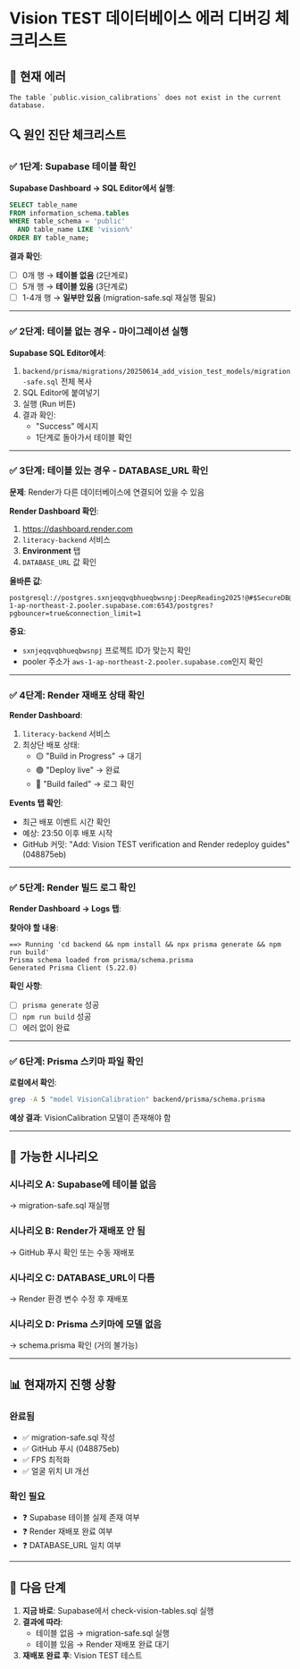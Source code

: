 # Vision TEST 데이터베이스 에러 디버깅 체크리스트

## 🚨 현재 에러
```
The table `public.vision_calibrations` does not exist in the current database.
```

## 🔍 원인 진단 체크리스트

### ✅ 1단계: Supabase 테이블 확인

**Supabase Dashboard → SQL Editor에서 실행**:

```sql
SELECT table_name
FROM information_schema.tables
WHERE table_schema = 'public'
  AND table_name LIKE 'vision%'
ORDER BY table_name;
```

**결과 확인**:
- [ ] 0개 행 → **테이블 없음** (2단계로)
- [ ] 5개 행 → **테이블 있음** (3단계로)
- [ ] 1-4개 행 → **일부만 있음** (migration-safe.sql 재실행 필요)

---

### ✅ 2단계: 테이블 없는 경우 - 마이그레이션 실행

**Supabase SQL Editor에서**:
1. `backend/prisma/migrations/20250614_add_vision_test_models/migration-safe.sql` 전체 복사
2. SQL Editor에 붙여넣기
3. 실행 (Run 버튼)
4. 결과 확인:
   - "Success" 메시지
   - 1단계로 돌아가서 테이블 확인

---

### ✅ 3단계: 테이블 있는 경우 - DATABASE_URL 확인

**문제**: Render가 다른 데이터베이스에 연결되어 있을 수 있음

**Render Dashboard 확인**:
1. https://dashboard.render.com
2. `literacy-backend` 서비스
3. **Environment** 탭
4. `DATABASE_URL` 값 확인

**올바른 값**:
```
postgresql://postgres.sxnjeqqvqbhueqbwsnpj:DeepReading2025!@#$SecureDB@aws-1-ap-northeast-2.pooler.supabase.com:6543/postgres?pgbouncer=true&connection_limit=1
```

**중요**: 
- `sxnjeqqvqbhueqbwsnpj` 프로젝트 ID가 맞는지 확인
- pooler 주소가 `aws-1-ap-northeast-2.pooler.supabase.com`인지 확인

---

### ✅ 4단계: Render 재배포 상태 확인

**Render Dashboard**:
1. `literacy-backend` 서비스
2. 최상단 배포 상태:
   - 🟡 "Build in Progress" → 대기
   - 🟢 "Deploy live" → 완료
   - 🔴 "Build failed" → 로그 확인

**Events 탭 확인**:
- 최근 배포 이벤트 시간 확인
- 예상: 23:50 이후 배포 시작
- GitHub 커밋: "Add: Vision TEST verification and Render redeploy guides" (048875eb)

---

### ✅ 5단계: Render 빌드 로그 확인

**Render Dashboard → Logs 탭**:

**찾아야 할 내용**:
```
==> Running 'cd backend && npm install && npx prisma generate && npm run build'
Prisma schema loaded from prisma/schema.prisma
Generated Prisma Client (5.22.0)
```

**확인 사항**:
- [ ] `prisma generate` 성공
- [ ] `npm run build` 성공
- [ ] 에러 없이 완료

---

### ✅ 6단계: Prisma 스키마 파일 확인

**로컬에서 확인**:
```bash
grep -A 5 "model VisionCalibration" backend/prisma/schema.prisma
```

**예상 결과**: VisionCalibration 모델이 존재해야 함

---

## 🎯 가능한 시나리오

### 시나리오 A: Supabase에 테이블 없음
→ migration-safe.sql 재실행

### 시나리오 B: Render가 재배포 안 됨
→ GitHub 푸시 확인 또는 수동 재배포

### 시나리오 C: DATABASE_URL이 다름
→ Render 환경 변수 수정 후 재배포

### 시나리오 D: Prisma 스키마에 모델 없음
→ schema.prisma 확인 (거의 불가능)

---

## 📊 현재까지 진행 상황

### 완료됨
- ✅ migration-safe.sql 작성
- ✅ GitHub 푸시 (048875eb)
- ✅ FPS 최적화
- ✅ 얼굴 위치 UI 개선

### 확인 필요
- ❓ Supabase 테이블 실제 존재 여부
- ❓ Render 재배포 완료 여부
- ❓ DATABASE_URL 일치 여부

---

## 🚀 다음 단계

1. **지금 바로**: Supabase에서 check-vision-tables.sql 실행
2. **결과에 따라**:
   - 테이블 없음 → migration-safe.sql 실행
   - 테이블 있음 → Render 재배포 완료 대기
3. **재배포 완료 후**: Vision TEST 테스트

